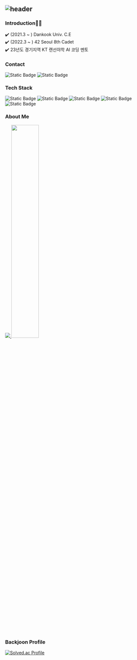 ![header](https://capsule-render.vercel.app/api?type=venom&color=faebd7&height=300&section=header&text=Welcome!&fontColor=333333&fontSize=90)
---
### Introduction🙋‍♀️
✔️ (2021.3 ~ ) Dankook Univ. C.E <br>
✔️ (2022.3 ~ ) 42 Seoul 8th Cadet <br>
✔️ 23년도 경기지역 KT 랜선야학 AI 코딩 멘토

### Contact
![Static Badge](https://img.shields.io/badge/belle021202%40naver.com-008000?style=plastic&logo=Naver&logoColor=ffffff&color=008000)
![Static Badge](https://img.shields.io/badge/s2_olaf-ffffff?style=plastic&logo=instagram&logoColor=ffffff&color=8a2be2)

### Tech Stack
![Static Badge](https://img.shields.io/badge/C-A8B9CC?style=plastic&logo=c&logoColor=ffffff&color=A8B9CC)
![Static Badge](https://img.shields.io/badge/C%2B%2B-%2300599C?style=plastic&logo=c&logoColor=ffffff&color=00599C)
![Static Badge](https://img.shields.io/badge/python-%233776AB?style=plastic&logo=c&logoColor=ffffff&color=%233776AB)
![Static Badge](https://img.shields.io/badge/amazon%20aws-%23232F3E?style=plastic&logo=amazon%20aws&logoColor=ffffff&color=%23232F3E)
![Static Badge](https://img.shields.io/badge/Docker-%232496ED?style=plastic&logo=Docker&logoColor=ffffff&color=%232496ED)

### About Me

<a href="s">
  <img src="https://github-readme-stats.vercel.app/api/top-langs/?username=jiwonchoe12&exclude_repo=dkssud8150.github.io&layout=compact&theme=transparent&title_color=333333&text_color=333333" />
</a>
<a href="s">
  <img src="https://github-readme-stats.vercel.app/api?username=jiwonchoe12&theme=transparent&title_color=333333&text_color=333333&icon_color=333333&show_icons=true" width="42%" />
</a>

### Backjoon Profile
[![Solved.ac Profile](http://mazassumnida.wtf/api/v2/generate_badge?boj=belle021202)](https://solved.ac/belle021202/)


